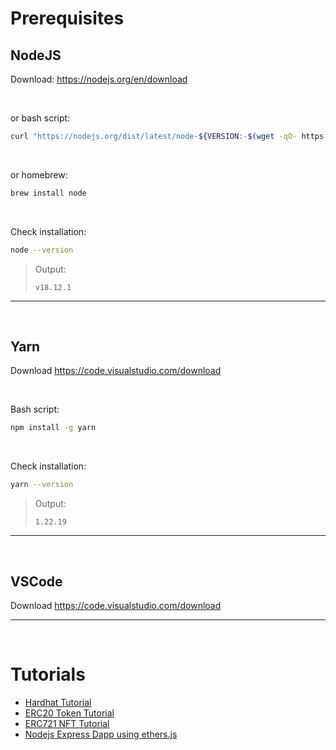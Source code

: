 # Prerequisites

## NodeJS

Download: https://nodejs.org/en/download

<br />

or bash script:
```bash
curl "https://nodejs.org/dist/latest/node-${VERSION:-$(wget -qO- https://nodejs.org/dist/latest/ | sed -nE 's|.*>node-(.*)\.pkg</a>.*|\1|p')}.pkg" > "$HOME/Downloads/node-latest.pkg" && sudo installer -store -pkg "$HOME/Downloads/node-latest.pkg" -target "/"
```

<br />

or homebrew:
```bash
brew install node
```

<br />

Check installation:
```bash
node --version
```
> Output:
> ```
> v18.12.1
> ```

---

<br />

## Yarn

Download https://code.visualstudio.com/download

<br />

Bash script:
```bash
npm install -g yarn
```

<br />

Check installation:
```bash
yarn --version
```
> Output:
> ```
> 1.22.19
> ```

---

<br />

## VSCode

Download https://code.visualstudio.com/download

---

<br />

# Tutorials

- [Hardhat Tutorial](Hardhat.md)
- [ERC20 Token Tutorial](ERC20.md)
- [ERC721 NFT Tutorial](ERC721.md)
- [Nodejs Express Dapp using ethers.js](Dapp.md)
